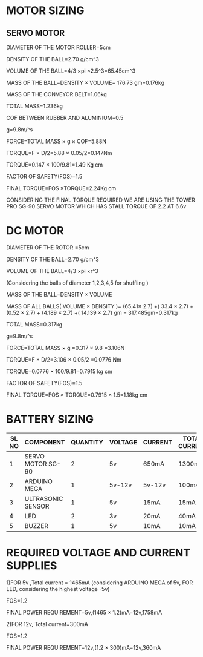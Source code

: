 # MOTOR SIZING
## SERVO MOTOR

DIAMETER OF THE MOTOR ROLLER=5cm

DENSITY OF THE BALL=2.70 g/cm^3

VOLUME OF THE BALL=4/3 ×pi ×2.5^3=65.45cm^3 

MASS OF THE BALL=DENSITY  × VOLUME= 176.73 gm=0.176kg

MASS OF THE CONVEYOR BELT=1.06kg

TOTAL MASS=1.236kg

COF BETWEEN RUBBER AND ALUMINIUM=0.5

g=9.8m/^s

FORCE=TOTAL MASS × g × COF=5.88N


TORQUE=F × D/2=5.88 × 0.05/2=0.147Nm


TORQUE=0.147 × 100/9.81=1.49 Kg cm


FACTOR OF SAFETY(FOS)=1.5


FINAL TORQUE=FOS ×TORQUE=2.24Kg cm



CONSIDERING THE FINAL TORQUE REQUIRED WE ARE USING THE TOWER PRO SG-90 SERVO MOTOR WHICH HAS STALL TORQUE OF 2.2 AT 6.6v  





# DC MOTOR 
DIAMETER OF THE ROTOR =5cm

DENSITY OF THE BALL=2.70 g/cm^3

VOLUME OF THE BALL=4/3 ×pi ×r^3

(Considering the balls of diameter 1,2,3,4,5 for shuffling )
 

MASS OF THE BALL=DENSITY  × VOLUME


MASS OF ALL BALLS( VOLUME  × DENSITY )= (65.41× 2.7) +( 33.4 × 2.7) + (0.52 ×  2.7) + (4.189 ×  2.7) +( 14.139 ×  2.7) gm
                 = 317.485gm=0.317kg


TOTAL MASS=0.317kg

g=9.8m/^s

FORCE=TOTAL MASS × g =0.317  × 9.8 =3.106N


TORQUE=F ×  D/2=3.106 × 0.05/2 =0.0776 Nm


TORQUE=0.0776  ×  100/9.81=0.7915 kg cm


FACTOR OF SAFETY(FOS)=1.5


FINAL TORQUE=FOS × TORQUE=0.7915  ×  1.5=1.18kg cm







# BATTERY SIZING


|SL NO | COMPONENT  | QUANTITY | VOLTAGE | CURRENT | TOTAL CURRENT|
|------|------------|----------|---------|---------|--------------|
|1|SERVO MOTOR SG-90|2|5v|650mA|1300mA|
|2|ARDUINO MEGA|1|5v-12v|5v-12v|100mA|
|3|ULTRASONIC SENSOR|1|5v|15mA|15mA|
|4|LED|2|3v|20mA|40mA|
|5|BUZZER|1|5v|10mA|10mA|



# REQUIRED VOLTAGE AND CURRENT SUPPLIES


1)FOR 5v ,Total current = 1465mA (considering ARDUINO MEGA of 5v,  FOR LED, considering the highest voltage -5v)    

  FOS=1.2

  FINAL POWER REQUIREMENT=5v,(1465 × 1.2)mA=12v,1758mA

2)FOR 12v, Total current=300mA

  FOS=1.2

  FINAL POWER REQUIREMENT=12v,(1.2 × 300)mA=12v,360mA  
